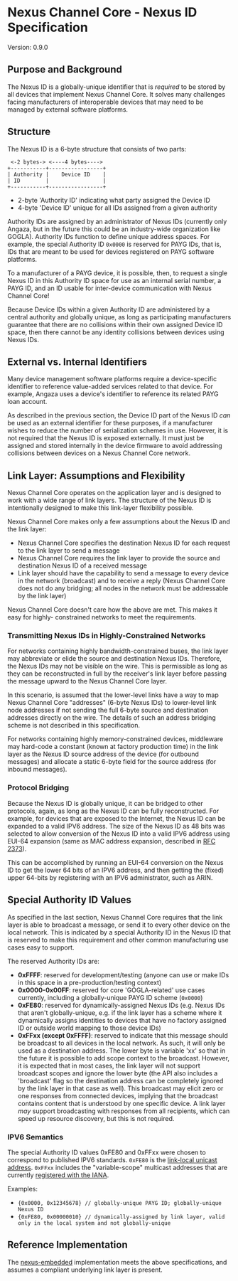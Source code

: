 # Nexus Channel Core - Nexus ID Specification

Version: 0.9.0

## Purpose and Background

The Nexus ID is a globally-unique identifier that is *required* to be stored
by all devices that implement Nexus Channel Core. It solves many challenges
facing manufacturers of interoperable devices that may need to be managed by
external software platforms.

## Structure

The Nexus ID is a 6-byte structure that consists of two parts:

```
 <-2 bytes-> <----4 bytes---->
+-----------+-----------------+
| Authority |    Device ID    |
| ID        |                 |
+-----------+-----------------+
```

* 2-byte 'Authority ID' indicating what party assigned the Device ID
* 4-byte 'Device ID' unique for all IDs assigned from a given authority

Authority IDs are assigned by an administrator of Nexus IDs (currently only Angaza,
but in the future this could be an industry-wide organization like GOGLA). Authority
IDs function to define unique address spaces. For example, the special Authority ID
`0x0000` is reserved for PAYG IDs, that is, IDs that are meant to be used for devices
registered on PAYG software platforms.

To a manufacturer of a PAYG device, it is possible, then, to request a single Nexus ID
in this Authority ID space for use as an internal serial number, a PAYG ID, and an ID
usable for inter-device communication with Nexus Channel Core!

Because Device IDs within a given Authority ID are administered by a central authority
and globally unique, as long as participating manufacturers guarantee that there are no
collisions within their own assigned Device ID space, then there cannot be any identity
collisions between devices using Nexus IDs.

## External vs. Internal Identifiers

Many device management software platforms require a device-specific identifier
to reference value-added services related to that device. For example, Angaza 
uses a device's identifier to reference its related PAYG loan account.

As described in the previous section, the Device ID part of the Nexus ID *can*
be used as an external identifier for these purposes, if a manufacturer wishes to
reduce the number of serialization schemes in use. However, it is not required that
the Nexus ID is exposed externally. It must just be assigned and stored internally
in the device firmware to avoid addressing collisions between devices on a Nexus
Channel Core network.

## Link Layer: Assumptions and Flexibility

Nexus Channel Core operates on the application layer and is designed to work with
a wide range of link layers. The structure of the Nexus ID is intentionally
designed to make this link-layer flexibility possible.

Nexus Channel Core makes only a few assumptions about the Nexus ID and the link
layer:

* Nexus Channel Core specifies the destination Nexus ID for each request to the
link layer to send a message
* Nexus Channel Core requires the link layer to provide the source and
destination Nexus ID of a received message
* Link layer should have the capability to send a message to every device in
the network (broadcast) and to receive a reply (Nexus Channel Core does not do any
bridging; all nodes in the network must be addressable by the link layer)

Nexus Channel Core doesn't care how the above are met. This makes it easy for highly-
constrained networks to meet the requirements.

### Transmitting Nexus IDs in Highly-Constrained Networks

For networks containing highly bandwidth-constrained buses, the link layer may
abbreviate or elide the source and destination Nexus IDs. Therefore, the Nexus IDs
may not be visible on the wire. This is permissible as long as they can be
reconstructed in full by the receiver's link layer before passing the message upward
to the Nexus Channel Core layer.

In this scenario, is assumed that the lower-level links have a way to map Nexus Channel
Core "addresses" (6-byte Nexus IDs) to lower-level link node addresses if not
sending the full 6-byte source and destination addresses directly on the wire. The 
details of such an address bridging scheme is not described in this specification.

For networks containing highly memory-constrained devices, middleware may hard-code
a constant (known at factory production time) in the link layer as the Nexus ID source
address of the device (for outbound messages) and allocate a static 6-byte field
for the source address (for inbound messages).

### Protocol Bridging

Because the Nexus ID is globally unique, it can be bridged to other protocols, again,
as long as the Nexus ID can be fully reconstructed. For example, for devices that are exposed
to the Internet, the Nexus ID can be expanded to a valid IPV6 address. The size of the Nexus
ID as 48 bits was selected to allow conversion of the Nexus ID into a valid IPV6 address using
EUI-64 expansion (same as MAC address expansion, described in [RFC 2373](https://tools.ietf.org/html/rfc2373#page-19)).

This can be accomplished by running an EUI-64 conversion on the Nexus ID to get the lower 64 bits
of an IPV6 address, and then getting the (fixed) upper 64-bits by registering with an IPV6
administrator, such as ARIN.

## Special Authority ID Values

As specified in the last section, Nexus Channel Core requires that the link layer
is able to broadcast a message, or send it to every other device on the local
network. This is indicated by a special Authority ID in the Nexus ID that is reserved
to make this requirement and other common manufacturing use cases easy to support.

The reserved Authority IDs are:

* **0xFFFF**: reserved for development/testing (anyone can use or make IDs in this
space in a pre-production/testing context)
* **0x0000-0x00FF**: reserved for core 'GOGLA-related' use cases currently, including a
globally-unique PAYG ID scheme (`0x0000`)
* **0xFE80**: reserved for dynamically-assigned Nexus IDs (e.g. Nexus IDs that aren't
globally-unique, e.g. if the link layer has a scheme where it dynamically assigns
identities to devices that have no factory assigned ID or outside world mapping to those
device IDs)
* **0xFFxx (except 0xFFFF)**: reserved to indicate that this message should be broadcast
to all devices in the local network. As such, it will only be used as a destination
address. The lower byte is variable 'xx' so that in the future it is possible to add scope
context to the broadcast. However, it is expected that in most cases, the link layer will
not support broadcast scopes and ignore the lower byte (the API also includes a 'broadcast'
flag so the destination address can be completely ignored by the link layer in that case
as well). This broadcast may elicit zero or one responses from connected devices, implying
that the broadcast contains content that is understood by one specific device. A link layer
*may* support broadcasting with responses from all recipients, which can speed up resource
discovery, but this is not required.

### IPV6 Semantics

The special Authority ID values 0xFE80 and 0xFFxx were chosen to correspond to published
IPV6 standards. `0xFE80` is the [link-local unicast address](https://tools.ietf.org/html/rfc4291#section-2.4).
`0xFFxx` includes the "variable-scope" multicast addresses that are currently
[registered with the IANA](https://www.iana.org/assignments/ipv6-multicast-addresses/ipv6-multicast-addresses.xhtml#variable).

Examples:

* `{0x0000, 0x12345678} // globally-unique PAYG ID; globally-unique Nexus ID`
* `{0xFE80, 0x00000010} // dynamically-assigned by link layer, valid only in the local system and not globally-unique`

## Reference Implementation

The [nexus-embedded](https://github.com/angaza/nexus-embedded/tree/master/nexus)
implementation meets the above specifications, and assumes a compliant
underlying link layer is present.